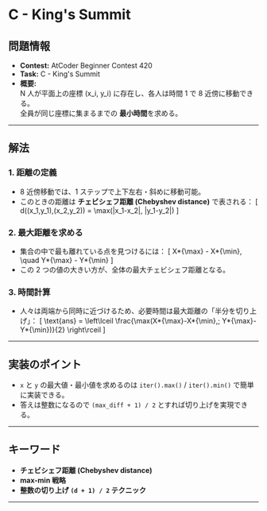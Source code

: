 # C - King's Summit

## 問題情報

- **Contest:** AtCoder Beginner Contest 420
- **Task:** C - King's Summit
- **概要:**  
  N 人が平面上の座標 (x_i, y_i) に存在し、各人は時間 1 で 8 近傍に移動できる。  
  全員が同じ座標に集まるまでの **最小時間**を求める。

---

## 解法

### 1. 距離の定義

- 8 近傍移動では、1 ステップで上下左右・斜めに移動可能。
- このときの距離は **チェビシェフ距離 (Chebyshev distance)** で表される：
  \[
  d((x_1,y_1),(x_2,y_2)) = \max(|x_1-x_2|, |y_1-y_2|)
  \]

### 2. 最大距離を求める

- 集合の中で最も離れている点を見つけるには：
  \[
  X*{\max} - X*{\min}, \quad Y*{\max} - Y*{\min}
  \]
- この 2 つの値の大きい方が、全体の最大チェビシェフ距離となる。

### 3. 時間計算

- 人々は両端から同時に近づけるため、必要時間は最大距離の「半分を切り上げ」：
  \[
  \text{ans} = \left\lceil \frac{\max(X*{\max}-X*{\min},\; Y*{\max}-Y*{\min})}{2} \right\rceil
  \]

---

## 実装のポイント

- `x` と `y` の最大値・最小値を求めるのは `iter().max()` / `iter().min()` で簡単に実装できる。
- 答えは整数になるので `(max_diff + 1) / 2` とすれば切り上げを実現できる。

---

## キーワード

- **チェビシェフ距離 (Chebyshev distance)**
- **max-min 戦略**
- **整数の切り上げ `(d + 1) / 2` テクニック**

---
